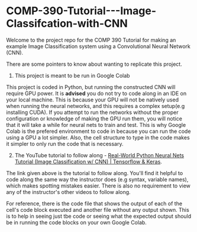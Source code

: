 # COMP-390-Tutorial---Image-Classifcation-with-CNN
Welcome to the project repo for the COMP 390 Tutorial for making an example Image Classification system using a Convolutional Neural Network (CNN).

There are some pointers to know about wanting to replicate this project.

1. This project is meant to be run in Google Colab

This project is coded in Python, but running the constructed CNN will require GPU power. It is **advised** you do not try to code along in an IDE on your local machine. This is because your GPU will not be natively used when running the neural networks, and this requires a complex setup(e.g installing CUDA). If you attempt to run the networks without the proper configuration or knowledge of making the GPU run them, you will notice that it will take a while for neural nets to train and test. This is why Google Colab is the prefered environment to code in because you can run the code using a GPU a lot simpler. Also, the cell structure to type in the code makes it simpler to only run the code that is necessary.

2. The YouTube tutorial to follow along - [Real-World Python Neural Nets Tutorial (Image Classification w/ CNN) | Tensorflow & Keras](https://www.youtube.com/watch?v=44U8jJxaNp8&t=680s).

The link given above is the tutorial to follow along. You'll find it helpful to code along the same way the instructor does (e.g syntax, variable names), which makes spotting mistakes easier. There is also no requirement to view any of the instructor's other videos to follow along. 

For reference, there is the code file that shows the output of each of the cell's code block executed and another file without any output shown. This is to help in seeing just tbe code or seeing what the expected output should be in running the code blocks on your own Google Colab.
